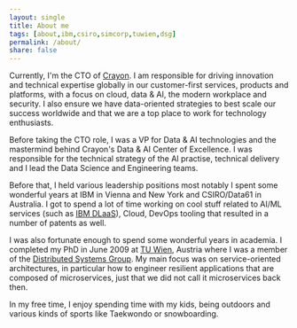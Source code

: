 ```yaml
---
layout: single
title: About me
tags: [about,ibm,csiro,simcorp,tuwien,dsg]
permalink: /about/
share: false
---
```


Currently, I'm the CTO of [Crayon](https://www.crayon.com/). I am responsible for driving innovation and technical expertise globally in our customer-first services, products and platforms, with a focus on cloud, data & AI, the modern workplace and security. I also ensure we have data-oriented strategies to best scale our success worldwide and that we are a top place to work for technology enthusiasts.

Before taking the CTO role, I was a VP for Data & AI technologies and the mastermind behind Crayon's Data & AI Center of Excellence. I was responsible for the technical strategy of the AI practise, technical delivery and I lead the Data Science and Engineering teams.

Before that, I held various leadership positions most notably I spent some wonderful years at IBM in Vienna and New York and CSIRO/Data61 in Australia. I got to spend a lot of time working on cool stuff related to AI/ML services (such as [IBM DLaaS](https://www.ibm.com/cloud/deep-learning)), Cloud, DevOps tooling that resulted in a number of patents as well.

I was also fortunate enough to spend some wonderful years in academia. I completed my PhD in June 2009 at [TU Wien](http://www.tuwien.ac.at), Austria where I was a member of the [Distributed Systems Group](http://dsg.tuwien.ac.at). My main focus was on service-oriented architectures, in particular how to engineer resilient applications that are composed of microservices, just that we did not call it microservices back then.

In my free time, I enjoy spending time with my kids, being outdoors and various kinds of sports like Taekwondo or snowboarding.